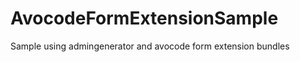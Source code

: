 AvocodeFormExtensionSample
==========================

Sample using admingenerator and avocode form extension bundles
